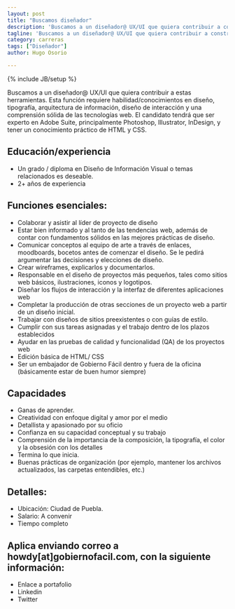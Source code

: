 ```yaml
---
layout: post
title: "Buscamos diseñador"
description: 'Buscamos a un diseñador@ UX/UI que quiera contribuir a construir herramientas tecnológicas para ciudadanos, empresas y gobiernos.'
tagline: 'Buscamos a un diseñador@ UX/UI que quiera contribuir a construir herramientas tecnológicas para ciudadanos, empresas y gobiernos.'
category: carreras
tags: ["Diseñador"]
author: Hugo Osorio

---
```

{% include JB/setup %}

Buscamos a un diseñador@ UX/UI que quiera contribuir a estas herramientas. Esta función requiere habilidad/conocimientos en diseño, tipografía, arquitectura de información, diseño de interacción y una comprensión sólida de las tecnologías web. El candidato tendrá que ser experto en Adobe Suite, principalmente Photoshop, Illustrator, InDesign, y tener un conocimiento práctico de HTML y CSS.

## Educación/experiencia
* Un grado / diploma en Diseño de Información Visual o temas relacionados es deseable.
* 2+ años de experiencia


## Funciones esenciales:
* Colaborar y asistir al líder de proyecto de diseño
* Estar bien informado y al tanto de las tendencias web, además de contar con fundamentos sólidos en las mejores prácticas de diseño. 
* Comunicar conceptos al equipo de arte a través de enlaces, moodboards, bocetos antes de comenzar el diseño. Se le pedirá argumentar las decisiones y elecciones de diseño.
* Crear wireframes, explicarlos y documentarlos.
* Responsable en el diseño de proyectos más pequeños, tales como sitios web básicos,  ilustraciones, iconos y logotipos.
* Diseñar los flujos de interacción y la interfaz de diferentes aplicaciones web
* Completar la producción de otras secciones de un proyecto web a partir de un diseño inicial.
* Trabajar con diseños de sitios preexistentes o con guías de estilo. 
* Cumplir con sus tareas asignadas y el trabajo dentro de los plazos establecidos 
* Ayudar en las pruebas de calidad y funcionalidad (QA) de los proyectos web 
* Edición básica de HTML/ CSS
* Ser un embajador de Gobierno Fácil dentro y fuera de la oficina (básicamente estar de buen humor siempre)

## Capacidades 
* Ganas de aprender.
* Creatividad con enfoque digital y amor por el medio 
* Detallista y apasionado por su oficio 
* Confianza en su capacidad conceptual y su trabajo 
* Comprensión de la importancia de la composición, la tipografía, el color y la obsesión con los detalles 
* Termina lo que inicia.
* Buenas prácticas de organización (por ejemplo, mantener los archivos actualizados, las carpetas entendibles, etc.)

## Detalles:
* Ubicación: Ciudad de Puebla.
* Salario: A convenir
* Tiempo completo

## Aplica enviando correo a howdy[at]gobiernofacil.com, con la siguiente información:
* Enlace a portafolio
* Linkedin
* Twitter